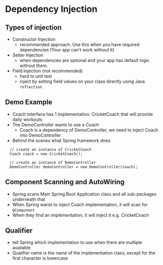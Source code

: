 # Dependency Injection

## Types of injection
- Constructor Injection
  - recommended approach. Use this when  you have required dependencies (Your app can't work without it)
- Setter Injection
  - when dependencies are optional and your app has default logic without them.
- Field Injection (not recommended)
  - hard to unit test
  - inject by setting field values on your class directly using Java `reflection`
  
## Demo Example
- Coach interface has 1 implementation: CricketCoach that will provide daily workouts
- The DemoController wants to use a Coach
  - Coach is a dependency of DemoController, we need to inject Coach into DemoController
- Behind the scenes what Spring framework does
```
  // create an instance of CricketCoach
  Coach coach = new CricketCoach(); 
  
  // create an instance of DemoController
  DemoController demoController = new DemoController(coach); 
```

## Component Scanning and AutoWiring
- Spring scans Main Spring Boot Application class and all sub-packages underneath that
- When Spring wants to inject Coach implementation, it will scan for `@Component`
- When they find an implementation, it will inject it e.g. CricketCoach

## Qualifier
- tell Spring which implementation to use when there are multiple available
- Qualifier name is the name of the implementation class, except for the first character is lowercase